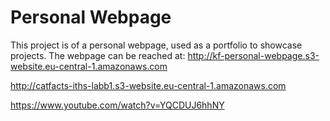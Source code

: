# Personal Webpage
This project is of a personal webpage, used as a portfolio to showcase projects.
The webpage can be reached at: http://kf-personal-webpage.s3-website.eu-central-1.amazonaws.com

http://catfacts-iths-labb1.s3-website.eu-central-1.amazonaws.com

https://www.youtube.com/watch?v=YQCDUJ6hhNY
